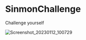 # SinmonChallenge

Challenge yourself

![Screenshot_20230112_100729](https://user-images.githubusercontent.com/106040804/212228193-1442ce3e-93dd-4b6f-89ce-35526a91fdac.png)
